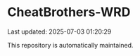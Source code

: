 # CheatBrothers-WRD

Last updated: 2025-07-03 01:20:29

This repository is automatically maintained.
